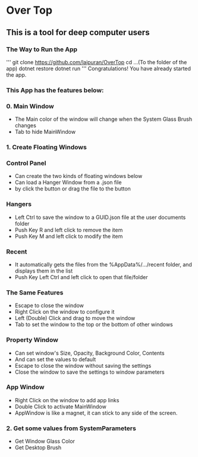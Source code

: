 # Over Top
## This is a tool for deep computer users
### The Way to Run the App
'''
git clone https://github.com/laipuran/OverTop
cd ...(To the folder of the app)
dotnet restore
dotnet run
'''
Congratulations! You have already started the app.
### This App has the features below:
### 0. Main Window
- The Main color of the window will change when the System Glass Brush changes
- Tab to hide MainWindow
### 1. Create Floating Windows
### Control Panel
- Can create the two kinds of floating windows below
- Can load a Hanger Window from a .json file
- by click the button or drag the file to the button
### Hangers
- Left Ctrl to save the window to a GUID.json file at the user documents folder
- Push Key R and left click to remove the item
- Push Key M and left click to modify the item
### Recent
- It automatically gets the files from the %AppData%/.../recent folder, and displays them in the list
- Push Key Left Ctrl and left click to open that file/folder
### The Same Features
- Escape to close the window
- Right Click on the window to configure it
- Left (Double) Click and drag to move the window
- Tab to set the window to the top or the bottom of other windows
### Property Window
- Can set window's Size, Opacity, Background Color, Contents
- And can set the values to default
- Escape to close the window without saving the settings
- Close the window to save the settings to window parameters
### App Window
- Right Click on the window to add app links
- Double Click to activate MainWindow
- AppWindow is like a magnet, it can stick to any side of the screen.
### 2. Get some values from SystemParameters
- Get Window Glass Color
- Get Desktop Brush